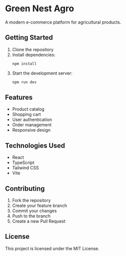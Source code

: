 # Green Nest Agro

A modern e-commerce platform for agricultural products.

## Getting Started

1. Clone the repository
2. Install dependencies:
   ```bash
   npm install
   ```
3. Start the development server:
   ```bash
   npm run dev
   ```

## Features

- Product catalog
- Shopping cart
- User authentication
- Order management
- Responsive design

## Technologies Used

- React
- TypeScript
- Tailwind CSS
- Vite

## Contributing

1. Fork the repository
2. Create your feature branch
3. Commit your changes
4. Push to the branch
5. Create a new Pull Request

## License

This project is licensed under the MIT License.
